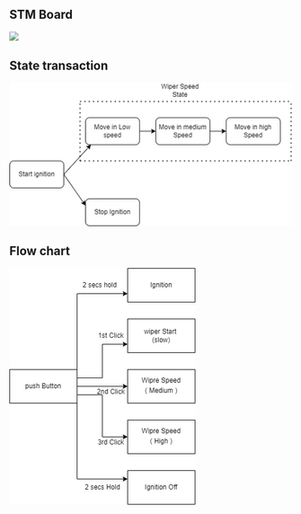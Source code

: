 ## STM Board 
![](https://www.google.com/url?sa=i&url=https%3A%2F%2Fwww.st.com%2Fen%2Fevaluation-tools%2Fstm32f4discovery.html&psig=AOvVaw2cxETwHJesxW-JU57FHsPf&ust=1652702844761000&source=images&cd=vfe&ved=0CAwQjRxqFwoTCJjJvYG84fcCFQAAAAAdAAAAABAE)

## State transaction
![This is an image](https://github.com/kalashband/M3_Wiper_Control_System/blob/main/02_Design/state_transction.png)

## Flow chart
![This is an image](https://github.com/kalashband/M3_Wiper_Control_System/blob/main/02_Design/flow%20chart.png)

